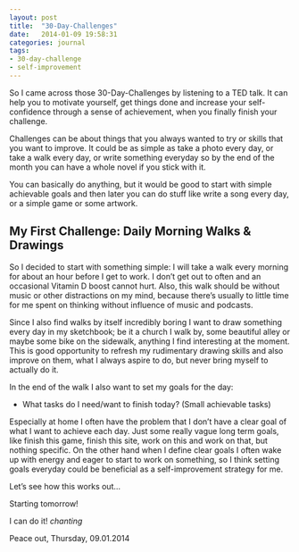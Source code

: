 ```yaml
---
layout: post
title:  "30-Day-Challenges"
date:   2014-01-09 19:58:31
categories: journal
tags:
- 30-day-challenge
- self-improvement
---
```


So I came across those 30-Day-Challenges by listening to a TED talk. It can help you to motivate yourself, get things done and increase your self-confidence through a sense of achievement, when you finally finish your challenge.

Challenges can be about things that you always wanted to try or skills that you want to improve. It could be as simple as take a photo every day, or take a walk every day, or write something everyday so by the end of the month you can have a whole novel if you stick with it. 


You can basically do anything, but it would be good to start with simple achievable goals and then later you can do stuff like write a song every day, or a simple game or some artwork.

## My First Challenge: Daily Morning Walks & Drawings

So I decided to start with something simple:
I will take a walk every morning for about an hour before I get to work. I don’t get out to often and an occasional Vitamin D boost cannot hurt. Also, this walk should be without music or other distractions on my mind, because there’s usually to little time for me spent on thinking without influence of music and podcasts.


Since I also find walks by itself incredibly boring I want to draw something every day in my sketchbook; be it a church I walk by, some beautiful alley or maybe some bike on the sidewalk, anything I find interesting at the moment. This is good opportunity to refresh my rudimentary drawing skills and also improve on them, what I always aspire to do, but never bring myself to actually do it.


In the end of the walk I also want to set my goals for the day:


- What tasks do I need/want to finish today? (Small achievable tasks)


Especially at home I often have the problem that I don’t have a clear goal of what I want to achieve each day. Just some really vague long term goals, like finish this game, finish this site, work on this and work on that, but nothing specific. On the other hand when I define clear goals I often wake up with energy and eager to start to work on something, so I think setting goals everyday could be beneficial as a self-improvement strategy for me.


Let’s see how this works out…


Starting tomorrow!


I can do it! *chanting*


Peace out,
Thursday, 09.01.2014
